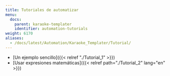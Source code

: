 ```yaml
---
title: Tutoriales de automatizar
menu:
  docs:
    parent: karaoke-templater
    identifier: automation-tutorials
weight: 6170
aliases:
  - /docs/latest/Automation/Karaoke_Templater/Tutorial/
---
```


- [Un ejemplo sencillo]({{< relref "./Tutorial_1" >}})
- [Usar expresiones matemáticas]({{< relref path="./Tutorial_2" lang="en" >}})
